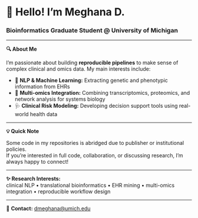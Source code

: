 # 👋 Hello! I’m Meghana D.
### Bioinformatics Graduate Student @ University of Michigan

---

**🔍 About Me**

I’m passionate about building **reproducible pipelines** to make sense of complex clinical and omics data. My main interests include:

- 🧬 **NLP & Machine Learning:** Extracting genetic and phenotypic information from EHRs
- 🔗 **Multi-omics Integration:** Combining transcriptomics, proteomics, and network analysis for systems biology
- 🩺 **Clinical Risk Modeling:** Developing decision support tools using real-world health data

---

**💡 Quick Note**

Some code in my repositories is abridged due to publisher or institutional policies.  
If you’re interested in full code, collaboration, or discussing research, I’m always happy to connect!

---

**✨ Research Interests:**  
clinical NLP • translational bioinformatics • EHR mining • multi-omics integration • reproducible workflow design

---

📧 **Contact:** dmeghana@umich.edu
